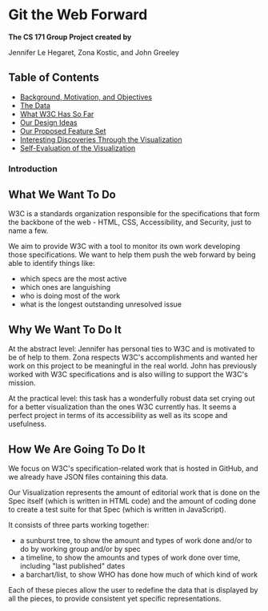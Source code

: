# Git the Web Forward

**The CS 171 Group Project created by**

Jennifer Le Hegaret, Zona Kostic, and John Greeley

## Table of Contents

* [Background, Motivation, and Objectives](background.md)
* [The Data](data.md)
* [What W3C Has So Far ](existing.md)
* [Our Design Ideas](design.md)
* [Our Proposed Feature Set ](proposal.md)
* [Interesting Discoveries Through the Visualization](discoveries.md)
* [Self-Evaluation of the Visualization](evaluation.md)

### Introduction

## What We Want To Do

W3C is a standards organization responsible for the specifications that form the backbone of the web - HTML, CSS, Accessibility, and Security, just to name a few.

We aim to provide W3C with a tool to monitor its own work developing those specifications.  We want to help them push the web forward by being able to identify things like:
* which specs are the most active
* which ones are languishing
* who is doing most of the work
* what is the longest outstanding unresolved issue


## Why We Want To Do It

At the abstract level:  Jennifer has personal ties to W3C and is motivated to be of help to them.  Zona respects W3C's accomplishments and wanted her work on this project to be meaningful in the real world.  John has previously worked with W3C specifications and is also willing to support the W3C's mission.

At the practical level:  this task has a wonderfully robust data set crying out for a better visualization than the ones W3C currently has.  It seems a perfect project in terms of its accessibility as well as its scope and usefulness.

## How We Are Going To Do It

We focus on W3C's specification-related work that is hosted in GitHub, and we already have JSON files containing this data.

Our Visualization represents the amount of editorial work that is done on the Spec itself (which is written in HTML code) and the amount of coding done to create a test suite for that Spec (which is written in JavaScript).

It consists of three parts working together:

* a sunburst tree, to show the amount and types of work done and/or to do by working group and/or by spec
* a timeline, to show the amounts and types of work done over time, including "last published" dates
* a barchart/list, to show WHO has done how much of which kind of work

Each of these pieces allow the user to redefine the data that is displayed by all the pieces, to provide consistent yet specific representations.
